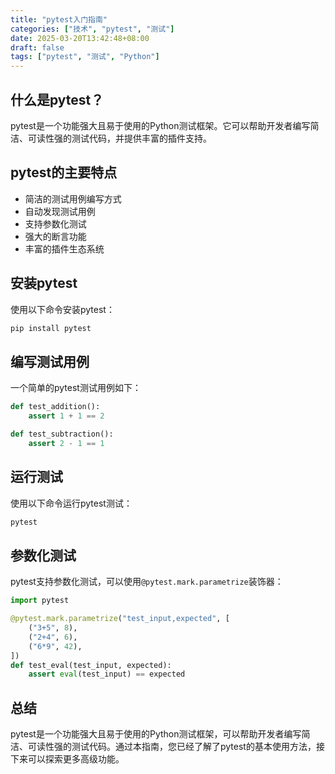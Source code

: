 ```yaml
---
title: "pytest入门指南"
categories: ["技术", "pytest", "测试"]
date: 2025-03-20T13:42:48+08:00
draft: false
tags: ["pytest", "测试", "Python"]
---
```


## 什么是pytest？

pytest是一个功能强大且易于使用的Python测试框架。它可以帮助开发者编写简洁、可读性强的测试代码，并提供丰富的插件支持。

## pytest的主要特点

- 简洁的测试用例编写方式
- 自动发现测试用例
- 支持参数化测试
- 强大的断言功能
- 丰富的插件生态系统

## 安装pytest

使用以下命令安装pytest：

```bash
pip install pytest
```

## 编写测试用例

一个简单的pytest测试用例如下：

```python
def test_addition():
    assert 1 + 1 == 2

def test_subtraction():
    assert 2 - 1 == 1
```

## 运行测试

使用以下命令运行pytest测试：

```bash
pytest
```

## 参数化测试

pytest支持参数化测试，可以使用`@pytest.mark.parametrize`装饰器：

```python
import pytest

@pytest.mark.parametrize("test_input,expected", [
    ("3+5", 8),
    ("2+4", 6),
    ("6*9", 42),
])
def test_eval(test_input, expected):
    assert eval(test_input) == expected
```

## 总结

pytest是一个功能强大且易于使用的Python测试框架，可以帮助开发者编写简洁、可读性强的测试代码。通过本指南，您已经了解了pytest的基本使用方法，接下来可以探索更多高级功能。
